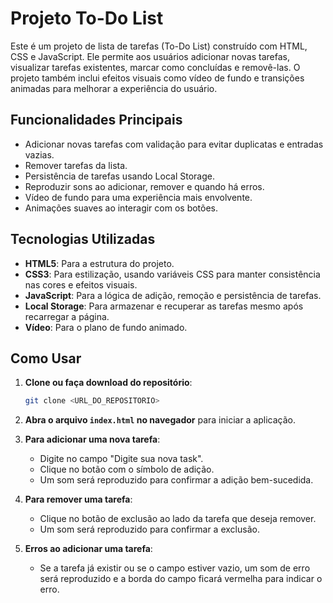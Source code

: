 # Projeto To-Do List

Este é um projeto de lista de tarefas (To-Do List) construído com HTML, CSS e JavaScript. Ele permite aos usuários adicionar novas tarefas, visualizar tarefas existentes, marcar como concluídas e removê-las. O projeto também inclui efeitos visuais como vídeo de fundo e transições animadas para melhorar a experiência do usuário.

## Funcionalidades Principais
- Adicionar novas tarefas com validação para evitar duplicatas e entradas vazias.
- Remover tarefas da lista.
- Persistência de tarefas usando Local Storage.
- Reproduzir sons ao adicionar, remover e quando há erros.
- Vídeo de fundo para uma experiência mais envolvente.
- Animações suaves ao interagir com os botões.

## Tecnologias Utilizadas
- **HTML5**: Para a estrutura do projeto.
- **CSS3**: Para estilização, usando variáveis CSS para manter consistência nas cores e efeitos visuais.
- **JavaScript**: Para a lógica de adição, remoção e persistência de tarefas.
- **Local Storage**: Para armazenar e recuperar as tarefas mesmo após recarregar a página.
- **Vídeo**: Para o plano de fundo animado.

## Como Usar
1. **Clone ou faça download do repositório**:
   ```bash
   git clone <URL_DO_REPOSITORIO>
1. **Abra o arquivo `index.html` no navegador** para iniciar a aplicação.

2. **Para adicionar uma nova tarefa**:
   - Digite no campo "Digite sua nova task".
   - Clique no botão com o símbolo de adição.
   - Um som será reproduzido para confirmar a adição bem-sucedida.

3. **Para remover uma tarefa**:
   - Clique no botão de exclusão ao lado da tarefa que deseja remover.
   - Um som será reproduzido para confirmar a exclusão.

4. **Erros ao adicionar uma tarefa**:
   - Se a tarefa já existir ou se o campo estiver vazio, um som de erro será reproduzido e a borda do campo ficará vermelha para indicar o erro.
